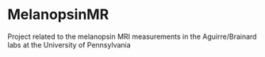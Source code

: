 # MelanopsinMR
Project related to the melanopsin MRI measurements in the Aguirre/Brainard labs at the University of Pennsylvania